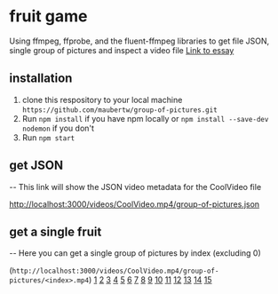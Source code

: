 
# fruit game
Using ffmpeg, ffprobe, and the fluent-ffmpeg libraries to get file JSON, single group of pictures and inspect a video file
[Link to essay](https://docs.google.com/document/d/1jcDqj88Cn8nR3cmBwBhwMwCEIq9ifeF-eRybXkUx2-Y/edit?usp=sharing)

## installation
1.  clone this respository to your local machine
`https://github.com/maubertw/group-of-pictures.git`
2.  Run `npm install` if you have npm locally or `npm install --save-dev nodemon` if you don't
3.  Run `npm start`

## get JSON
-- This link will show the JSON video metadata for the CoolVideo file <br/>

[http://localhost:3000/videos/CoolVideo.mp4/group-of-pictures.json](http://localhost:3000/videos/CoolVideo.mp4/group-of-pictures.json)

## get a single fruit
-- Here you can get a single group of pictures by index (excluding 0) <br/>

(`http://localhost:3000/videos/CoolVideo.mp4/group-of-pictures/<index>.mp4`)
[1](http://localhost:3000/videos/CoolVideo.mp4/group-of-pictures/1.mp4)
[2](http://localhost:3000/videos/CoolVideo.mp4/group-of-pictures/2.mp4)
[3](http://localhost:3000/videos/CoolVideo.mp4/group-of-pictures/3.mp4)
[4](http://localhost:3000/videos/CoolVideo.mp4/group-of-pictures/4.mp4)
[5](http://localhost:3000/videos/CoolVideo.mp4/group-of-pictures/5.mp4)
[6](http://localhost:3000/videos/CoolVideo.mp4/group-of-pictures/6.mp4)
[7](http://localhost:3000/videos/CoolVideo.mp4/group-of-pictures/7.mp4)
[8](http://localhost:3000/videos/CoolVideo.mp4/group-of-pictures/8.mp4)
[9](http://localhost:3000/videos/CoolVideo.mp4/group-of-pictures/9.mp4)
[10](http://localhost:3000/videos/CoolVideo.mp4/group-of-pictures/10.mp4)
[11](http://localhost:3000/videos/CoolVideo.mp4/group-of-pictures/11.mp4)
[12](http://localhost:3000/videos/CoolVideo.mp4/group-of-pictures/12.mp4)
[13](http://localhost:3000/videos/CoolVideo.mp4/group-of-pictures/13.mp4)
[14](http://localhost:3000/videos/CoolVideo.mp4/group-of-pictures/14.mp4)
[15](http://localhost:3000/videos/CoolVideo.mp4/group-of-pictures/15.mp4)